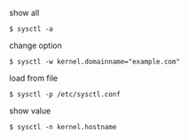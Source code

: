 
show all
```console
$ sysctl -a
```

change option
```console
$ sysctl -w kernel.domainname="example.com"
```

load from file
```
$ sysctl -p /etc/sysctl.conf
```

show value
```console
$ sysctl -n kernel.hostname
```
